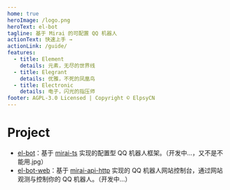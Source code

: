 ```yaml
---
home: true
heroImage: /logo.png
heroText: el-bot
tagline: 基于 Mirai 的可配置 QQ 机器人
actionText: 快速上手 →
actionLink: /guide/
features:
  - title: Element
    details: 元素，无尽的世界线
  - title: Elegrant
    details: 优雅，不死的凤凰鸟
  - title: Electronic
    details: 电子，闪光的指压师
footer: AGPL-3.0 Licensed | Copyright © ElpsyCN
---
```


# Project

- [el-bot](https://github.com/ElpsyCN/el-bot)：基于 [mirai-ts](https://github.com/YunYouJun/mirai-ts) 实现的配置型 QQ 机器人框架。（开发中...，又不是不能用.jpg）
- [el-bot-web](https://github.com/ElpsyCN/el-bot-web)：基于 [mirai-api-http](https://github.com/mamoe/mirai-api-http) 实现的 QQ 机器人网站控制台，通过网站观测与控制你的 QQ 机器人。（开发中...）
